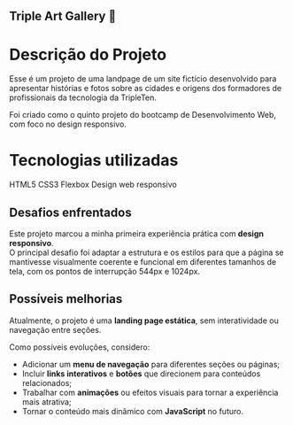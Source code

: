 ## Triple Art Gallery 🎨

# Descrição do Projeto

Esse é um projeto de uma landpage de um site fictício desenvolvido para apresentar histórias e fotos sobre as cidades e origens dos formadores de profissionais da tecnologia da TripleTen.

Foi criado como o quinto projeto do bootcamp de Desenvolvimento Web, com foco no design responsivo.

# Tecnologias utilizadas

HTML5
CSS3
Flexbox
Design web responsivo

## Desafios enfrentados

Este projeto marcou a minha primeira experiência prática com **design responsivo**.  
O principal desafio foi adaptar a estrutura e os estilos para que a página se mantivesse visualmente coerente e funcional em diferentes tamanhos de tela, com os pontos de interrupção 544px e 1024px.

## Possíveis melhorias

Atualmente, o projeto é uma **landing page estática**, sem interatividade ou navegação entre seções.

Como possíveis evoluções, considero:

- Adicionar um **menu de navegação** para diferentes seções ou páginas;
- Incluir **links interativos** e **botões** que direcionem para conteúdos relacionados;
- Trabalhar com **animações** ou efeitos visuais para tornar a experiência mais atrativa;
- Tornar o conteúdo mais dinâmico com **JavaScript** no futuro.
